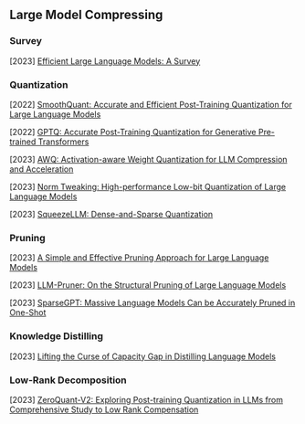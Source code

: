 ## Large Model Compressing

### Survey

[2023] [Efficient Large Language Models: A Survey](https://arxiv.org/abs/2312.03863)



### Quantization

[2022] [SmoothQuant: Accurate and Efficient Post-Training Quantization for Large Language Models](https://arxiv.org/abs/2211.10438)

[2022] [GPTQ: Accurate Post-Training Quantization for Generative Pre-trained Transformers](https://arxiv.org/abs/2210.17323)

[2023] [AWQ: Activation-aware Weight Quantization for LLM Compression and Acceleration](https://arxiv.org/abs/2306.00978)

[2023] [Norm Tweaking: High-performance Low-bit Quantization of Large Language Models](https://arxiv.org/abs/2309.02784)

[2023] [SqueezeLLM: Dense-and-Sparse Quantization](https://arxiv.org/abs/2306.07629)



### Pruning

[2023] [A Simple and Effective Pruning Approach for Large Language Models](https://arxiv.org/abs/2306.11695)

[2023] [LLM-Pruner: On the Structural Pruning of Large Language Models](https://arxiv.org/abs/2305.11627)

[2023] [SparseGPT: Massive Language Models Can be Accurately Pruned in One-Shot](https://arxiv.org/abs/2301.00774)



### Knowledge Distilling

[2023] [Lifting the Curse of Capacity Gap in Distilling Language Models](https://arxiv.org/abs/2305.12129)



### Low-Rank Decomposition

[2023] [ZeroQuant-V2: Exploring Post-training Quantization in LLMs from Comprehensive Study to Low Rank Compensation](https://arxiv.org/abs/2303.08302)